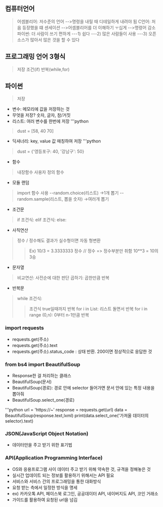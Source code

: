 ## 컴퓨터언어

> 어셈블리어: 저수준의 언어
-->명령을 내릴 때 디테일하게 내려야 됨
> C언어: 처음 등장했을 떄 센세이션
-->어셈블리어를 더 이해하기 ㅜ십게
-->명령어 감소
>  파이썬: 더 사람이 쓰기 편하게
---1) 쉽다
---2) 많은 사람들이 사용
---3) 오픈 소스가 많아서 많은 것을 할 수 있다

## 프로그래밍 언어 3형식
> 저장
> 조건(if)
> 반복(while,for)

## 파이썬
> 저장 
- 변수: 메모리에 값을 저장하는 것
- 무엇을 저장? 숫자, 글자, 참/거짓
- 리스트: 여러 변수를 한번에 저장
'''python
> dust = [58, 40 70]
- 딕셔너리: key, value 값 매칭하여 저장
'''python
> dust = {'영등포구: 40, '강남구': 50}
- 함수
> 내장함수
> 사용자 정의 함수

- 모듈 랜덤
> import
> 함수 사용 
--random.choice(리스트) ->1개 뽑기
--random.sample(리스트, 뽑을 숫자) ->여러개 뽑기

- 조건문
> if 조건식:
> elif 조건식:
> else:

- 사칙연산
> 정수 / 정수해도 결과가 실수형이면 자동 형변환
>> Ex) 10/3 = 3.3333333
> 정수 // 정수 => 정수부분만 취함
> 10**3 = 10의 3승

- 문자열
> 비교연산: 사전순에 대한 판단
> 곱하기: 곱한만큼 반복

- 반복문
> while 조건식:
>> 조건식 true일때까지 반복
> for i in List:
>> 리스트 돌면서 반복
> for i in range (0,n):
>> 0부터 n-1만큼 반복

### import requests
- requests.get(주소)
- requests.get(주소).text
- requests.get(주소).status_code : 상태 반환. 200이면 정상적으로 응답한 것

### from bs4 import BeautifulSoup
- Response한 걸 처리하는 클래스
- BeautifulSoup(문서)
- BeautifulSoup(경로): 경로 안에 selector 들어가면 문서 안에 있는 특정 내용을 뽑아줘
- BeautifulSoup.select_one(경로)

'''python
url = 'https://~'
response = requests.get(url)
data = BeautifulSoup(response.text,lxml)
print(data.select_one('가져올 데이터의 selector).text)

### JSON(JavaScript Object Notation)
- 데이터만을 주고 받기 위한 표기법

### API(Application Programming Interface)
- OS와 응용프로그램 사이 데이터 주고 받기 위해 약속한 것, 규격을 정해놓은 것
- 실시간 업데이트 되는 정보를 활용하기 위해서는 API 필요
- 서비스와 서비스 간의 프로그래밍을 통한 대화방식
- 요청 받는 측에서 일정한 방식을 명세
- ex) 카카오톡 API, 페이스북 로그인, 공공데이터 API, 네이버지도 API, 코인 거래소
- 가이드를 활용하여 요청된 url을 넘김

